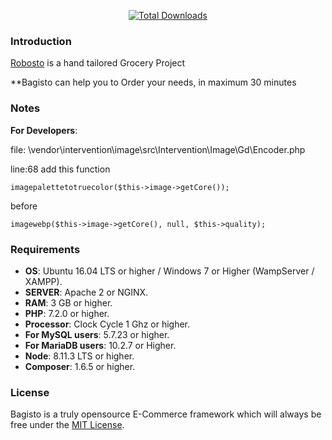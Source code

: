 <p align="center">
<a href="http://www.robosto.com"><img src="http://dev.frontend.robostodelivery.com/media/logos/logo.svg" alt="Total Downloads"></a>
</p>

### Introduction

[Robosto](https://www.robosto.com) is a hand tailored Grocery Project

**Bagisto can help you to Order your needs, in maximum 30 minutes



### Notes
**For Developers**:

file: \vendor\intervention\image\src\Intervention\Image\Gd\Encoder.php

line:68 add this function

`imagepalettetotruecolor($this->image->getCore());`

before 

`imagewebp($this->image->getCore(), null, $this->quality);`

### Requirements

* **OS**: Ubuntu 16.04 LTS or higher / Windows 7 or Higher (WampServer / XAMPP).
* **SERVER**: Apache 2 or NGINX.
* **RAM**: 3 GB or higher.
* **PHP**: 7.2.0 or higher.
* **Processor**: Clock Cycle 1 Ghz or higher.
* **For MySQL users**: 5.7.23 or higher.
* **For MariaDB users**: 10.2.7 or Higher.
* **Node**: 8.11.3 LTS or higher.
* **Composer**: 1.6.5 or higher.


### License
Bagisto is a truly opensource E-Commerce framework which will always be free under the [MIT License](https://github.com/bagisto/bagisto/blob/master/LICENSE).
